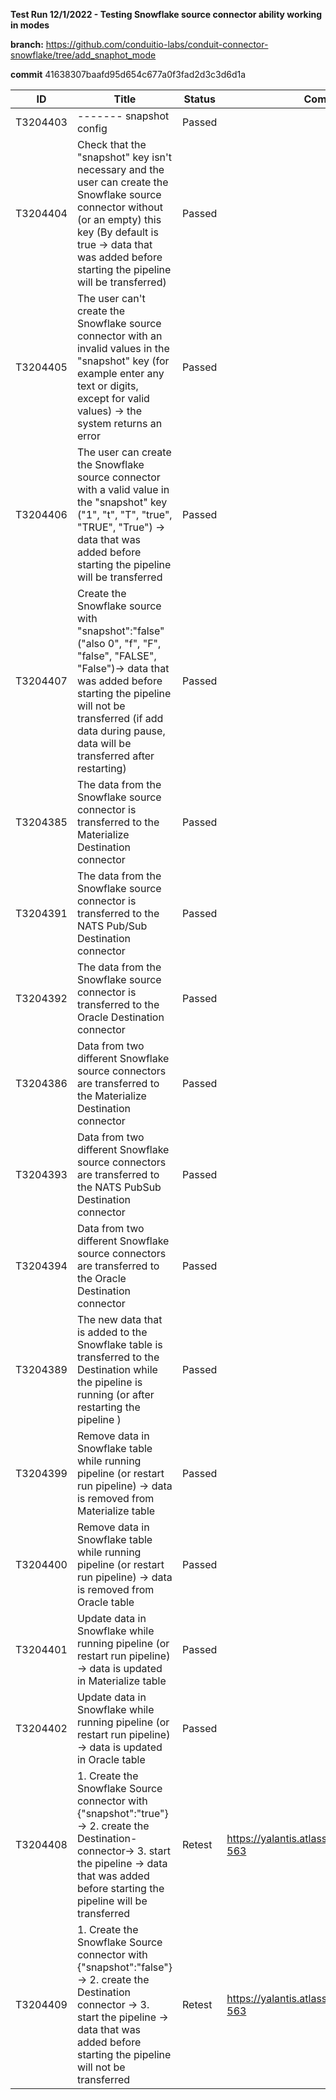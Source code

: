 **Test Run 12/1/2022 - Testing Snowflake source connector ability working in modes**

**branch:** https://github.com/conduitio-labs/conduit-connector-snowflake/tree/add_snaphot_mode

**commit** 41638307baafd95d654c677a0f3fad2d3c3d6d1a

| ID       | Title                                                                                                                                                                                                                                                | Status | Comment                                       |
| -------- | ---------------------------------------------------------------------------------------------------------------------------------------------------------------------------------------------------------------------------------------------------- | ------ | --------------------------------------------- |
| T3204403 | \------- snapshot config                                                                                                                                                                                                                             | Passed |                                               |
| T3204404 | Check that the "snapshot" key isn't necessary and the user can create the Snowflake source connector without (or an empty) this key (By default is true -> data that was added before starting the pipeline will be transferred)                     | Passed |                                               |
| T3204405 | The user can't create the Snowflake source connector with an invalid values in the "snapshot" key (for example enter any text or digits, except for valid values) -> the system returns an error                                                     | Passed |                                               |
| T3204406 | The user can create the Snowflake source connector with a valid value in the "snapshot" key ("1", "t", "T", "true", "TRUE", "True") -> data that was added before starting the pipeline will be transferred                                          | Passed |                                               |
| T3204407 | Create the Snowflake source with "snapshot":"false" ("also 0", "f", "F", "false", "FALSE", "False")-> data that was added before starting the pipeline will not be transferred (if add data during pause, data will be transferred after restarting) | Passed |                                               |
| T3204385 | The data from the Snowflake source connector is transferred to the Materialize Destination connector                                                                                                                                                 | Passed |                                               |
| T3204391 | The data from the Snowflake source connector is transferred to the NATS Pub/Sub Destination connector                                                                                                                                                | Passed |                                               |
| T3204392 | The data from the Snowflake source connector is transferred to the Oracle Destination connector                                                                                                                                                      | Passed |                                               |
| T3204386 | Data from two different Snowflake source connectors are transferred to the Materialize Destination connector                                                                                                                                         | Passed |                                               |
| T3204393 | Data from two different Snowflake source connectors are transferred to the NATS PubSub Destination connector                                                                                                                                         | Passed |                                               |
| T3204394 | Data from two different Snowflake source connectors are transferred to the Oracle Destination connector                                                                                                                                              | Passed |                                               |
| T3204389 | The new data that is added to the Snowflake table is transferred to the Destination while the pipeline is running (or after restarting the pipeline )                                                                                                | Passed |                                               |
| T3204399 | Remove data in Snowflake table while running pipeline (or restart run pipeline) -> data is removed from Materialize table                                                                                                                            | Passed |                                               |
| T3204400 | Remove data in Snowflake table while running pipeline (or restart run pipeline) -> data is removed from Oracle table                                                                                                                                 | Passed |                                               |
| T3204401 | Update data in Snowflake while running pipeline (or restart run pipeline) -> data is updated in Materialize table                                                                                                                                    | Passed |                                               |
| T3204402 | Update data in Snowflake while running pipeline (or restart run pipeline) -> data is updated in Oracle table                                                                                                                                         | Passed |                                               |
| T3204408 | 1\. Create the Snowflake Source connector with {"snapshot":"true"}-> 2. create the Destination-connector-> 3. start the pipeline -> data that was added before starting the pipeline will be transferred                                             | Retest | https://yalantis.atlassian.net/browse/MEX-563 |
| T3204409 | 1\. Create the Snowflake Source connector with {"snapshot":"false"}-> 2. create the Destination connector -> 3. start the pipeline -> data that was added before starting the pipeline will not be transferred                                       | Retest | https://yalantis.atlassian.net/browse/MEX-563 |
